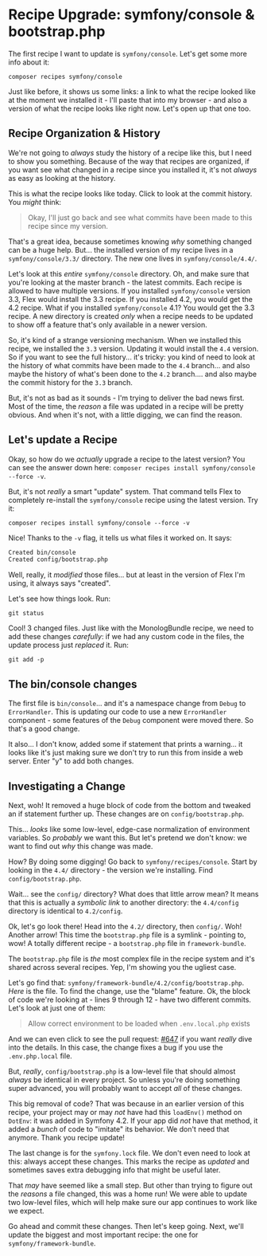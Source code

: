 # Recipe Upgrade: symfony/console & bootstrap.php

The first recipe I want to update is `symfony/console`. Let's get some more info
about it:

```terminal
composer recipes symfony/console
```

Just like before, it shows us some links: a link to what the recipe looked like
at the moment we installed it - I'll paste that into my browser - and also a
version of what the recipe looks like right now. Let's open up that one too.

## Recipe Organization & History

We're not going to *always* study the history of a recipe like this, but I need
to show you something. Because of the way that recipes are organized, if you want
see what changed in a recipe since you installed it, it's not *always* as easy
as looking at the history.

This is what the recipe looks like today. Click to look at the commit history.
You *might* think:

> Okay, I'll just go back and see what commits have been made to this recipe
> since my version.

That's a great idea, because sometimes knowing *why* something changed can be a
huge help. But... the installed version of my recipe lives in a
`symfony/console/3.3/` directory. The new one lives in `symfony/console/4.4/`.

Let's look at this *entire* `symfony/console` directory. Oh, and make sure that
you're looking at the master branch - the latest commits. Each recipe is allowed
to have multiple versions. If you installed `symfony/console` version 3.3, Flex
would install the 3.3 recipe. If you installed 4.2, you would get the 4.2 recipe.
What if you installed `symfony/console` 4.1? You would get the 3.3 recipe.
A new directory is created *only* when a recipe needs to be updated to show off a
feature that's only available in a newer version.

So, it's kind of a strange versioning mechanism. When we installed this recipe,
we installed the `3.3` version. Updating it would install the `4.4` version. So
if you want to see the full history... it's tricky: you kind of need to look at
the history of what commits have been made to the `4.4` branch... and also maybe
the history of what's been done to the `4.2` branch.... and also maybe the
commit history for the `3.3` branch.

But, it's not as bad as it sounds - I'm trying to deliver the bad news first.
Most of the time, the *reason* a file was updated in a recipe will be pretty
obvious. And when it's not, with a little digging, we can find the reason.

## Let's update a Recipe

Okay, so how do we *actually* upgrade a recipe to the latest version? You can see
the answer down here: `composer recipes install symfony/console --force -v`.

But, it's not *really* a smart "update" system. That command tells Flex to
completely re-install the `symfony/console` recipe using the latest version. Try
it:

```terminal-silent
composer recipes install symfony/console --force -v
```

Nice! Thanks to the `-v` flag, it tells us what files it worked on. It says:

```bash
Created bin/console
Created config/bootstrap.php
```

Well, really, it *modified* those files... but at least in the version of Flex
I'm using, it always says "created".

Let's see how things look. Run:

```terminal
git status
```

Cool! 3 changed files. Just like with the MonologBundle recipe, we need to add
these changes *carefully*: if we had any custom code in the files, the update
process just *replaced* it. Run:

```terminal
git add -p
```

## The bin/console changes

The first file is `bin/console`... and it's a namespace change from `Debug`
to `ErrorHandler`. This is updating our code to use a new `ErrorHandler`
component - some features of the `Debug` component were moved there. So that's a
good change.

It also... I don't know, added some if statement that prints a warning... it looks
like it's just making sure we don't try to run this from inside a web server. Enter
"y" to add both changes.

## Investigating a Change

Next, woh! It removed a huge block of code from the bottom and tweaked an if
statement further up. These changes are on `config/bootstrap.php`.

This... *looks* like some low-level, edge-case normalization of environment
variables. So *probably* we want this. But let's pretend we don't know: we want
to find out *why* this change was made.

How? By doing some digging! Go back to `symfony/recipes/console`. Start by looking
in the `4.4/` directory - the version we're installing. Find `config/bootstrap.php`.

Wait... see the `config/` directory? What does that little arrow mean? It means
that this is actually a *symbolic link* to another directory: the `4.4/config`
directory is identical to `4.2/config`.

Ok, let's go look there! Head into the `4.2/` directory, then `config/`. Woh!
Another arrow! This time the `bootstrap.php` file is a symlink - pointing to,
wow! A totally different recipe - a `bootstrap.php` file in `framework-bundle`.

The `bootstrap.php` file is *the* most complex file in the recipe system and
it's shared across several recipes. Yep, I'm showing you the ugliest case.

Let's go find that: `symfony/framework-bundle/4.2/config/bootstrap.php`.
*Here* is the file. To find the change, use the "blame" feature. Ok, the block
of code we're looking at - lines 9 through 12 - have two different commits. Let's
look at just one of them:

> Allow correct environment to be loaded when `.env.local.php` exists

And we can even click to see the pull request:
[#647](https://github.com/symfony/recipes/pull/647) if you want *really* dive
into the details. In this case, the change fixes a bug if you use the
`.env.php.local` file.

But, *really*, `config/bootstrap.php` is a low-level file that should almost
*always* be identical in every project. So unless you're doing something super
advanced, you will probably want to accept *all* of these changes.

This big removal of code? That was because in an earlier version of this recipe,
your project may or may *not* have had this `loadEnv()` method on `DotEnv`: it was
added in Symfony 4.2. If your app did *not* have that method, it added a *bunch*
of code to "imitate" its behavior. We don't need that anymore. Thank you recipe
update!

The last change is for the `symfony.lock` file. We don't even need to look at this:
always accept these changes. This marks the recipe as *updated* and sometimes saves
extra debugging info that might be useful later.

That *may* have seemed like a small step. But other than trying to figure out the
*reasons* a file changed, this was a home run! We were able to update two low-level
files, which will help make sure our app continues to work like we expect.

Go ahead and commit these changes. Then let's keep going. Next, we'll update the
biggest and most important recipe: the one for `symfony/framework-bundle`.
